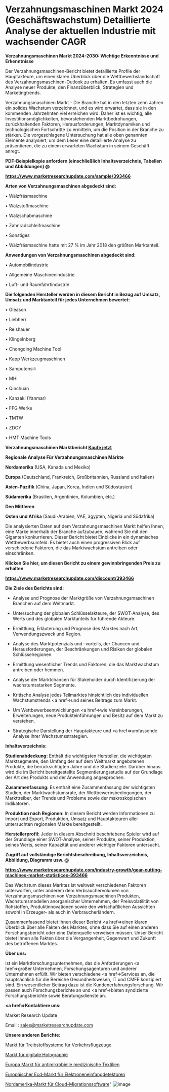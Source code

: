 # Verzahnungsmaschinen Markt 2024 (Geschäftswachstum) Detaillierte Analyse der aktuellen Industrie mit wachsender CAGR

<strong>Verzahnungsmaschinen Markt 2024-2030: Wichtige Erkenntnisse und Erkenntnisse</strong>

Der Verzahnungsmaschinen-Bericht bietet detaillierte Profile der Hauptakteure, um einen klaren Überblick über die Wettbewerbslandschaft des Verzahnungsmaschinen-Outlook zu erhalten. Es umfasst auch die Analyse neuer Produkte, den Finanzüberblick, Strategien und Marketingtrends.

Verzahnungsmaschinen Markt - Die Branche hat in den letzten zehn Jahren ein solides Wachstum verzeichnet, und es wird erwartet, dass sie in den kommenden Jahrzehnten viel erreichen wird. Daher ist es wichtig, alle Investitionsmöglichkeiten, bevorstehenden Marktbedrohungen, zurückhaltenden Faktoren, Herausforderungen, Marktdynamiken und technologischen Fortschritte zu ermitteln, um die Position in der Branche zu stärken. Die vorgeschlagene Untersuchung hat alle oben genannten Elemente analysiert, um dem Leser eine detaillierte Analyse zu präsentieren, die zu einem erwarteten Wachstum in seinem Geschäft anregt.



<strong><b>PDF-Beispielkopie anfordern (einschließlich Inhaltsverzeichnis, Tabellen und Abbildungen) @ </b></strong>

<strong><a href=https://www.marketresearchupdate.com/sample/393466>

<strong>https://www.marketresearchupdate.com/sample/393466</u></a></strong></strong>



<strong>Arten von Verzahnungsmaschinen abgedeckt sind:</strong>

• Wälzfräsmaschine

• Wälzstoßmaschine

• Wälzschabmaschine

• Zahnradschleifmaschine

• Sonstiges

• Wälzfräsmaschine hatte mit 27 % im Jahr 2018 den größten Marktanteil.



<strong>Anwendungen von Verzahnungsmaschinen abgedeckt sind:</strong>

• Automobilindustrie

• Allgemeine Maschinenindustrie

• Luft- und Raumfahrtindustrie



<strong>Die folgenden Hersteller werden in diesem Bericht in Bezug auf Umsatz, Umsatz und Marktanteil für jedes Unternehmen bewertet:</strong>

• Gleason

• Liebherr

• Reishauer

• Klingelnberg

• Chongqing Machine Tool

• Kapp Werkzeugmaschinen

• Samputensili

• MHI

• Qinchuan

• Kanzaki (Yanmar)

• FFG Werke

• TMTW

• ZDCY

• HMT Machine Tools



<strong>Verzahnungsmaschinen Marktbericht <a href=https://www.marketresearchupdate.com/buynow/393466>Kaufe jetzt</a></strong>



<strong>Regionale Analyse Für Verzahnungsmaschinen Märkte</strong>



<strong>Nordamerika</strong> (USA, Kanada und Mexiko)



<strong>Europa</strong> (Deutschland, Frankreich, Großbritannien, Russland und Italien)



<strong>Asien-Pazifik</strong> (China, Japan, Korea, Indien und Südostasien)



<strong>Südamerika</strong> (Brasilien, Argentinien, Kolumbien, etc.)



<strong>Den Mittleren</strong> 

<strong>Osten und Afrika</strong> (Saudi-Arabien, VAE, ägypten, Nigeria und Südafrika)

Die analysierten Daten auf dem Verzahnungsmaschinen Markt helfen Ihnen, eine Marke innerhalb der Branche aufzubauen, während Sie mit den Giganten konkurrieren. Dieser Bericht bietet Einblicke in ein dynamisches Wettbewerbsumfeld. Es bietet auch einen progressiven Blick auf verschiedene Faktoren, die das Marktwachstum antreiben oder einschränken.



<strong>Klicken Sie hier, um diesen Bericht zu einem gewinnbringenden Preis zu erhalten
</strong>

<strong><a href=https://www.marketresearchupdate.com/discount/393466>https://www.marketresearchupdate.com/discount/393466</b></u></strong></a>



<strong>Die Ziele des Berichts sind:</strong>

- Analyse und Prognose der Marktgröße von Verzahnungsmaschinen Branchen auf dem Weltmarkt.

- Untersuchung der globalen Schlüsselakteure, der SWOT-Analyse, des Werts und des globalen Marktanteils für führende Akteure.

- Ermittlung, Erläuterung und Prognose des Marktes nach Art, Verwendungszweck und Region.

- Analyse des Marktpotenzials und -vorteils, der Chancen und Herausforderungen, der Beschränkungen und Risiken der globalen Schlüsselregionen.

- Ermittlung wesentlicher Trends und Faktoren, die das Marktwachstum antreiben oder hemmen.

- Analyse der Marktchancen für Stakeholder durch Identifizierung der wachstumsstarken Segmente.

- Kritische Analyse jedes Teilmarktes hinsichtlich des individuellen Wachstumstrends <a href=>und</a> seines Beitrags zum Markt.

- Um Wettbewerbsentwicklungen <a href=>wie</a> Vereinbarungen, Erweiterungen, neue Produkteinführungen und Besitz auf dem Markt zu verstehen.

- Strategische Darstellung der Hauptakteure und <a href=>umfas</a>sende Analyse ihrer Wachstumsstrategien.



<strong>Inhaltsverzeichnis:</strong>



<strong>Studienabdeckung:</strong> Enthält die wichtigsten Hersteller, die wichtigsten Marktsegmente, den Umfang der auf dem Weltmarkt angebotenen Produkte, die berücksichtigten Jahre und die Studienziele. Darüber hinaus wird die im Bericht bereitgestellte Segmentierungsstudie auf der Grundlage der Art des Produkts und der Anwendung angesprochen.



<strong>Zusammenfassung:</strong> Es enthält eine Zusammenfassung der wichtigsten Studien, der Marktwachstumsrate, der Wettbewerbsbedingungen, der Markttreiber, der Trends und Probleme sowie der makroskopischen Indikatoren.



<strong>Produktion nach Regionen:</strong> In diesem Bericht werden Informationen zu Import und Export, Produktion, Umsatz und Hauptakteuren aller untersuchten regionalen Märkte bereitgestellt.



<strong>Herstellerprofil:</strong> Jeder in diesem Abschnitt beschriebene Spieler wird auf der Grundlage einer SWOT-Analyse, seiner Produkte, seiner Produktion, seines Werts, seiner Kapazität und anderer wichtiger Faktoren untersucht.



<strong><b>Zugriff auf vollständige Berichtsbeschreibung, Inhaltsverzeichnis, Abbildung, Diagramm usw. @ </b></strong>

<strong><a href=https://www.marketresearchupdate.com/industry-growth/gear-cutting-machines-market-statistices-393466>https://www.marketresearchupdate.com/industry-growth/gear-cutting-machines-market-statistices-393466</a></strong>

Das Wachstum dieses Marktes ist weltweit verschiedenen Faktoren unterworfen, unter anderem dem Verbrauchervolumen von Verzahnungsmaschinen von Verzahnungsmaschinen Produkten, Wachstumsmodellen anorganischer Unternehmen, der Preisvolatilität von Rohstoffen, Produktinnovationen sowie den wirtschaftlichen Aussichten sowohl in Erzeuger- als auch in Verbraucherländern.

Zusammenfassend bietet Ihnen dieser Bericht <a href=>einen</a> klaren Überblick über alle Fakten des Marktes, ohne dass Sie auf einen anderen Forschungsbericht oder eine Datenquelle verweisen müssen. Unser Bericht bietet Ihnen alle Fakten über die Vergangenheit, Gegenwart und Zukunft des betroffenen Marktes.



<strong>Über uns:</strong>

 ist ein Marktforschungsunternehmen, das die Anforderungen <a href=>großer</a> Unternehmen, Forschungsagenturen und anderer Unternehmen erfüllt. Wir bieten verschiedene <a href=>Services</a> an, die hauptsächlich für die Bereiche Gesundheitswesen, IT und CMFE konzipiert sind. Ein wesentlicher Beitrag dazu ist die Kundenerfahrungsforschung. Wir passen auch Forschungsberichte an und <a href=>bieten</a> syndizierte Forschungsberichte sowie Beratungsdienste an.



<strong><a href=>Kontaktiere uns:</a></strong>

Market Research Update

Email : sales@marketresearchupdate.com



<strong>Unsere anderen Berichte:</strong>

<a href=https://www.linkedin.com/pulse/commercial-aircraft-fuel-systems-market-trends-2023-key>Markt für Treibstoffsysteme für Verkehrsflugzeuge</a>

<a href=https://www.linkedin.com/pulse/digital-holography-market-outlooks>Markt für digitale Holographie</a>

<a href=https://www.linkedin.com/pulse/europe-antimicrobial-medical-textiles-market-size-trends>Europa Markt für antimikrobielle medizinische Textilien</a>

<a href=https://www.linkedin.com/pulse/europe-electron-capture-detectors-ecd-market>Europäischer Ecd-Markt für Elektroneneinfangdetektoren</a>

<a href=https://www.linkedin.com/pulse/north-america-cloud-migration-software-market>Nordamerika-Markt für Cloud-Migrationssoftware</a>"
![image](https://github.com/meghapanth/markettrends/assets/163847665/75edadac-99b9-4646-a8fa-4aaeedf57ed7)

